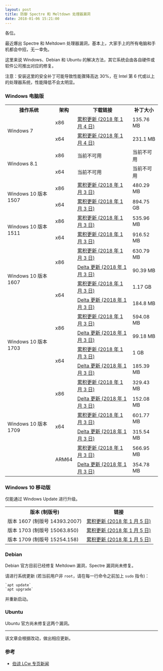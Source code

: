 ```yaml
---
layout: post
title: 防御 Spectre 和 Meltdown 处理器漏洞
date: 2018-01-06 15:21:00
---
```

各位。

最近爆出 Spectre 和 Meltdown 处理器漏洞，基本上，大家手上的所有电脑和手机都会中招，无一幸免。

这里来说 Windows、Debian 和 Ubuntu 的解决方法，其它系统会由各自硬件或软件公司推出对应的修复。

注意：安装这里的安全补丁可能导致性能骤降高达 30%，在 Intel 第 6 代或以上的处理器系统，性能降低不会太明显。

### Windows 电脑版

<table>
<tr>
<th>操作系统</th>
<th>架构</th>
<th>下载链接</th>
<th>补丁大小</th>
</tr>
<tr>
<td rowspan="2">Windows 7</td>
<td>x86</td>
<td><a href="http://download.windowsupdate.com/c/msdownload/update/software/secu/2018/01/windows6.1-kb4056894-x86_c4ea3ab351b1edb45c0977e0e2e4607b17eeaba7.msu">累积更新 (2018 年 1 月 4 日)</a></td>
<td>135.76 MB</td>
</tr>
<tr>
<td>x64</td>
<td><a href="http://download.windowsupdate.com/d/msdownload/update/software/secu/2018/01/windows6.1-kb4056894-x64_4ddb21dbf40b3a7c41e17b4bf04242d8b48a5ac3.msu">累积更新 (2018 年 1 月 4 日)</a></td>
<td>231.1 MB</td>
</tr>
<tr>
<td rowspan="2">Windows 8.1</td>
<td>x86</td>
<td>当前不可用</td>
<td>当前不可用</td>
</tr>
<tr>
<td>x64</td>
<td>当前不可用</td>
<td>当前不可用</td>
</tr>
<tr>
<td rowspan="2">Windows 10 版本 1507</td>
<td>x86</td>
<td><a href="http://download.windowsupdate.com/c/msdownload/update/software/secu/2018/01/windows10.0-kb4056893-x86_b2a28dc6845c85fd32dcd511e3f73f82e46d355f.msu">累积更新 (2018 年 1 月 3 日)</a></td>
<td>480.29 MB</td>
</tr>
<tr>
<td>x64</td>
<td><a href="http://download.windowsupdate.com/d/msdownload/update/software/secu/2018/01/windows10.0-kb4056893-x64_d2873bb43413d31871ccb8fea213a96a714a6f87.msu">累积更新 (2018 年 1 月 3 日)</a></td>
<td>894.75 GB</td>
</tr>
<tr>
<td rowspan="2">Windows 10 版本 1511</td>
<td>x86</td>
<td><a href="http://download.windowsupdate.com/c/msdownload/update/software/secu/2018/01/windows10.0-kb4056888-x86_0493b29664aec0bfe7b934479afb45fe83c59cbe.msu">累积更新 (2018 年 1 月 3 日)</a></td>
<td>535.96 MB</td>
</tr>
<tr>
<td>x64</td>
<td><a href="http://download.windowsupdate.com/d/msdownload/update/software/secu/2018/01/windows10.0-kb4056888-x64_4477b9725a819afd8abc3e5b1f6302361005908d.msu">累积更新 (2018 年 1 月 3 日)</a></td>
<td>916.52 MB</td>
</tr>
<tr>
<td rowspan="4">Windows 10 版本 1607</td>
<td rowspan="2">x86</td>
<td><a href="http://download.windowsupdate.com/c/msdownload/update/software/secu/2018/01/windows10.0-kb4056890-x86_078b34bfdc198bee26c4f13e2e45cb231ba0d843.msu">累积更新 (2018 年 1 月 3 日)</a></td>
<td>630.79 MB</td>
</tr>
<tr>
<td><a href="http://download.windowsupdate.com/d/msdownload/update/software/secu/2018/01/windows10.0-kb4056890-x86_delta_ae277fcd1c944c58250231266a9a5d73ea5a6114.msu">Delta 更新 (2018 年 1 月 3 日)</a></td>
<td>90.39 MB</td>
</tr>
<tr>
<td rowspan="2">x64</td>
<td><a href="http://download.windowsupdate.com/c/msdownload/update/software/secu/2018/01/windows10.0-kb4056890-x64_1d0f5115833be3d736caeba63c97cfa42cae8c47.msu">累积更新 (2018 年 1 月 3 日)</a></td>
<td>1.17 GB</td>
</tr>
<tr>
<td><a href="http://download.windowsupdate.com/d/msdownload/update/software/secu/2018/01/windows10.0-kb4056890-x64_delta_dedf5675b6667189ac8445cdf062abe866c68435.msu">Delta 更新 (2018 年 1 月 3 日)</a></td>
<td>184.8 MB</td>
</tr>
<tr>
<td rowspan="4">Windows 10 版本 1703</td>
<td rowspan="2">x86</td>
<td><a href="http://download.windowsupdate.com/c/msdownload/update/software/secu/2018/01/windows10.0-kb4056891-x86_5e2d98a5cc9d8369a4acd3b3115789a6b1342159.msu">累积更新 (2018 年 1 月 3 日)</a></td>
<td>594.08 MB</td>
</tr>
<tr>
<td><a href="http://download.windowsupdate.com/d/msdownload/update/software/secu/2018/01/windows10.0-kb4056891-x86_delta_1c6394809de6e722740f3acb3a0f70ac2f869c6f.msu">Delta 更新 (2018 年 1 月 3 日)</a></td>
<td>99.18 MB</td>
</tr>
<tr>
<td rowspan="2">x64</td>
<td><a href="http://download.windowsupdate.com/c/msdownload/update/software/secu/2018/01/windows10.0-kb4056891-x64_59726a743b65a221849572757d660f624ed6ca9e.msu">累积更新 (2018 年 1 月 3 日)</a></td>
<td>1 GB</td>
</tr>
<tr>
<td><a href="http://download.windowsupdate.com/c/msdownload/update/software/secu/2018/01/windows10.0-kb4056891-x64_delta_05c9afc1e5b900a635775c8d41a3d0d3ef0a3b1f.msu">Delta 更新 (2018 年 1 月 3 日)</a></td>
<td>185.39 MB</td>
</tr>
<tr>
<td rowspan="6">Windows 10 版本 1709</td>
<td rowspan="2">x86</td>
<td><a href="http://download.windowsupdate.com/d/msdownload/update/software/secu/2018/01/windows10.0-kb4056892-x86_d3aaf1048d6f314240b8c6fe27932aa52a5e6733.msu">累积更新 (2018 年 1 月 3 日)</a></td>
<td>329.43 MB</td>
</tr>
<tr>
<td><a href="http://download.windowsupdate.com/d/msdownload/update/software/secu/2018/01/windows10.0-kb4056892-x86_delta_45f3a157eb4b4ced11044f6c462f21ec74287cb5.msu">Delta 更新 (2018 年 1 月 3 日)</a></td>
<td>152.08 MB</td>
</tr>
<tr>
<td rowspan="2">x64</td>
<td><a href="http://download.windowsupdate.com/c/msdownload/update/software/secu/2018/01/windows10.0-kb4056892-x64_a41a378cf9ae609152b505c40e691ca1228e28ea.msu">累积更新 (2018 年 1 月 3 日)</a></td>
<td>601.77 MB</td>
</tr>
<tr>
<td><a href="http://download.windowsupdate.com/c/msdownload/update/software/secu/2018/01/windows10.0-kb4056892-x64_delta_d810a354692261ccaef351e06ba0bdecd194013d.msu">Delta 更新 (2018 年 1 月 3 日)</a></td>
<td>315.54 MB</td>
</tr>
<tr>
<td rowspan="2">ARM64</td>
<td><a href="http://download.windowsupdate.com/d/msdownload/update/software/secu/2018/01/windows10.0-kb4056892-arm64_028810421e6036f439add546e189219649140f4b.msu">累积更新 (2018 年 1 月 3 日)</a></td>
<td>566.95 MB</td>
</tr>
<tr>
<td><a href="http://download.windowsupdate.com/d/msdownload/update/software/secu/2018/01/windows10.0-kb4056892-arm64_delta_201d66e2a6863a9705c84527b44f159cbbb84224.msu">Delta 更新 (2018 年 1 月 3 日)</a></td>
<td>354.78 MB</td>
</tr>
</table>

### Windows 10 移动版

仅能通过 Windows Update 进行升级。

<table>
<tr>
<th>版本 (制版号)</th>
<th>链接</th>
</tr>
<tr>
<td>版本 1607 (制版号 14393.2007)</td>
<td><a href="https://support.microsoft.com/help/4056890">累积更新 (2018 年 1 月 5 日)</a></td>
</tr>
<tr>
<td>版本 1703 (制版号 15063.850)</td>
<td><a href="https://support.microsoft.com/help/4056891">累积更新 (2018 年 1 月 5 日)</a></td>
</tr>
<tr>
<td>版本 1709 (制版号 15254.158)</td>
<td><a href="https://support.microsoft.com/help/4073117">累积更新 (2018 年 1 月 5 日)</a></td>
</tr>
</table>

### Debian

Debian 官方目前已经修复 Meltdown 漏洞，Spectre 漏洞尚未修复。

请进行系统更新 (若当前用户非 `root`，请在每一行命令之前加上 `sudo` 指令)：

    `apt update`  
    `apt upgrade`

并重新启动。

### Ubuntu

Ubuntu 官方尚未修复这两个漏洞。

---

该文章会根据改动，做出相应更新。

### 参考

* [伯谅 LCw 专页新闻](https://www.facebook.com/win98selcwpage/posts/1530150040367394)